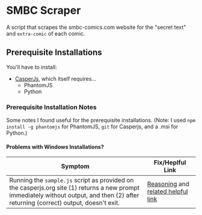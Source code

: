 # SMBC Scraper 
A script that scrapes the smbc-comics.com website for the "secret text" and `extra-comic` of each comic.

## Prerequisite Installations
You'll have to install:

- [CasperJs](http://casperjs.org), which itself requires...
  - PhantomJS
  - Python

### Prerequisite Installation Notes
Some notes I found useful for the prerequisite installations. (Note: I used `npm install -g phantomjs` for PhantomJS, `git` for Casperjs, and a .msi for Python.)
#### Problems with Windows Installations?
Symptom | Fix/Heplful Link
--------|-----------------
Running the `sample.js` script as provided on the casperjs.org site (1) returns a new prompt immediately without output, and then (2) after returning (correct) output, doesn't exit. | [Reasoning](http://stackoverflow.com/questions/29392373/casperjs-script-never-exits) and [related helpful link](http://stackoverflow.com/questions/14894311/installing-casperjs-on-windows-how-to-do-it-correctly)

